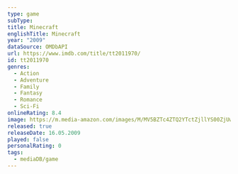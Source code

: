 ```yaml
---
type: game
subType: 
title: Minecraft
englishTitle: Minecraft
year: "2009"
dataSource: OMDbAPI
url: https://www.imdb.com/title/tt2011970/
id: tt2011970
genres:
  - Action
  - Adventure
  - Family
  - Fantasy
  - Romance
  - Sci-Fi
onlineRating: 8.4
image: https://m.media-amazon.com/images/M/MV5BZTc4ZTQ2YTctZjllYS00ZjUwLWI3NDktYzU5NmU5MTY3ODZjXkEyXkFqcGdeQXVyNjgzMzA5Mzk@._V1_SX300.jpg
released: true
releaseDate: 16.05.2009
played: false
personalRating: 0
tags:
  - mediaDB/game
---
```

